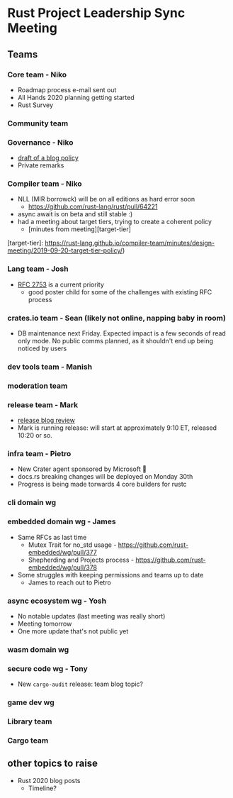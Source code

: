 # Rust Project Leadership Sync Meeting

## Teams

### Core team - Niko

- Roadmap process e-mail sent out
- All Hands 2020 planning getting started
- Rust Survey

### Community team

### Governance - Niko

- [draft of a blog policy](https://github.com/rust-lang/wg-governance/issues/23)
- Private remarks

### Compiler team - Niko

 - NLL (MIR borrowck) will be on all editions as hard error soon
     - https://github.com/rust-lang/rust/pull/64221
 - async await is on beta and still stable :)
 - had a meeting about target tiers, trying to create a coherent policy
     - [minutes from meeting][target-tier]

[target-tier]: https://rust-lang.github.io/compiler-team/minutes/design-meeting/2019-09-20-target-tier-policy/)

### Lang team - Josh

- [RFC 2753][rfc-2753] is a current priority
    - good poster child for some of the challenges with existing RFC process

[rfc-2753]: https://github.com/rust-lang/rfcs/pull/2753

### crates.io team - Sean (likely not online, napping baby in room)

- DB maintenance next Friday. Expected impact is a few seconds of read only mode. No public comms planned, as it shouldn't end up being noticed by users

### dev tools team - Manish

### moderation team

### release team - Mark

 - [release blog review](https://github.com/rust-lang/blog.rust-lang.org/pull/405)
 - Mark is running release: will start at approximately 9:10 ET, released 10:20 or so.

### infra team - Pietro

- New Crater agent sponsored by Microsoft :tada:
- docs.rs breaking changes will be deployed on Monday 30th
- Progress is being made torwards 4 core builders for rustc

### cli domain wg

### embedded domain wg - James

* Same RFCs as last time
    * Mutex Trait for no_std usage - https://github.com/rust-embedded/wg/pull/377
    * Shepherding and Projects process - https://github.com/rust-embedded/wg/pull/378
* Some struggles with keeping permissions and teams up to date
    * James to reach out to Pietro

### async ecosystem wg - Yosh

- No notable updates (last meeting was really short)
- Meeting tomorrow
- One more update that's not public yet

### wasm domain wg

### secure code wg - Tony

- New `cargo-audit` release: team blog topic?

### game dev wg

### Library team

### Cargo team

## other topics to raise

- Rust 2020 blog posts
    - Timeline?
